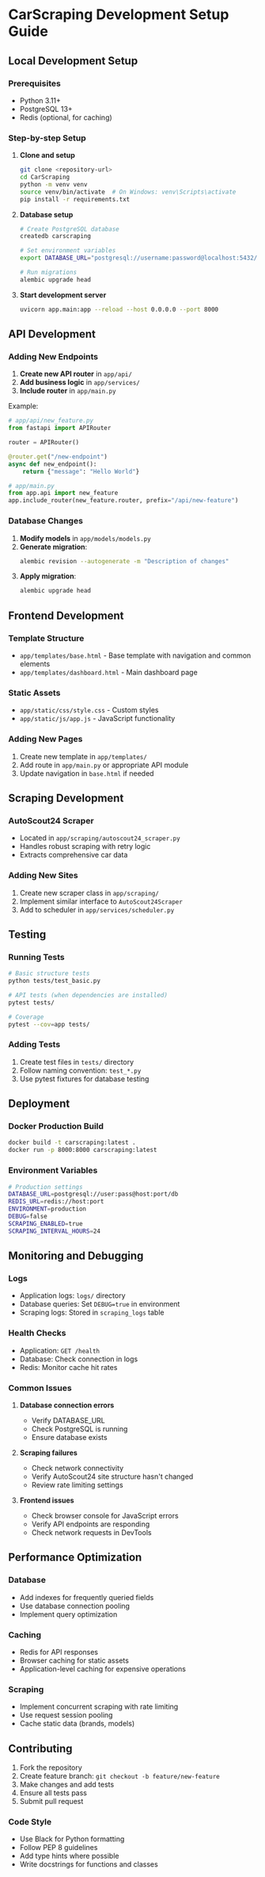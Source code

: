 # CarScraping Development Setup Guide

## Local Development Setup

### Prerequisites
- Python 3.11+
- PostgreSQL 13+
- Redis (optional, for caching)

### Step-by-step Setup

1. **Clone and setup**
   ```bash
   git clone <repository-url>
   cd CarScraping
   python -m venv venv
   source venv/bin/activate  # On Windows: venv\Scripts\activate
   pip install -r requirements.txt
   ```

2. **Database setup**
   ```bash
   # Create PostgreSQL database
   createdb carscraping
   
   # Set environment variables
   export DATABASE_URL="postgresql://username:password@localhost:5432/carscraping"
   
   # Run migrations
   alembic upgrade head
   ```

3. **Start development server**
   ```bash
   uvicorn app.main:app --reload --host 0.0.0.0 --port 8000
   ```

## API Development

### Adding New Endpoints

1. **Create new API router** in `app/api/`
2. **Add business logic** in `app/services/`
3. **Include router** in `app/main.py`

Example:
```python
# app/api/new_feature.py
from fastapi import APIRouter

router = APIRouter()

@router.get("/new-endpoint")
async def new_endpoint():
    return {"message": "Hello World"}

# app/main.py
from app.api import new_feature
app.include_router(new_feature.router, prefix="/api/new-feature")
```

### Database Changes

1. **Modify models** in `app/models/models.py`
2. **Generate migration**:
   ```bash
   alembic revision --autogenerate -m "Description of changes"
   ```
3. **Apply migration**:
   ```bash
   alembic upgrade head
   ```

## Frontend Development

### Template Structure
- `app/templates/base.html` - Base template with navigation and common elements
- `app/templates/dashboard.html` - Main dashboard page

### Static Assets
- `app/static/css/style.css` - Custom styles
- `app/static/js/app.js` - JavaScript functionality

### Adding New Pages

1. Create new template in `app/templates/`
2. Add route in `app/main.py` or appropriate API module
3. Update navigation in `base.html` if needed

## Scraping Development

### AutoScout24 Scraper
- Located in `app/scraping/autoscout24_scraper.py`
- Handles robust scraping with retry logic
- Extracts comprehensive car data

### Adding New Sites

1. Create new scraper class in `app/scraping/`
2. Implement similar interface to `AutoScout24Scraper`
3. Add to scheduler in `app/services/scheduler.py`

## Testing

### Running Tests
```bash
# Basic structure tests
python tests/test_basic.py

# API tests (when dependencies are installed)
pytest tests/

# Coverage
pytest --cov=app tests/
```

### Adding Tests
1. Create test files in `tests/` directory
2. Follow naming convention: `test_*.py`
3. Use pytest fixtures for database testing

## Deployment

### Docker Production Build
```bash
docker build -t carscraping:latest .
docker run -p 8000:8000 carscraping:latest
```

### Environment Variables
```bash
# Production settings
DATABASE_URL=postgresql://user:pass@host:port/db
REDIS_URL=redis://host:port
ENVIRONMENT=production
DEBUG=false
SCRAPING_ENABLED=true
SCRAPING_INTERVAL_HOURS=24
```

## Monitoring and Debugging

### Logs
- Application logs: `logs/` directory
- Database queries: Set `DEBUG=true` in environment
- Scraping logs: Stored in `scraping_logs` table

### Health Checks
- Application: `GET /health`
- Database: Check connection in logs
- Redis: Monitor cache hit rates

### Common Issues

1. **Database connection errors**
   - Verify DATABASE_URL
   - Check PostgreSQL is running
   - Ensure database exists

2. **Scraping failures**
   - Check network connectivity
   - Verify AutoScout24 site structure hasn't changed
   - Review rate limiting settings

3. **Frontend issues**
   - Check browser console for JavaScript errors
   - Verify API endpoints are responding
   - Check network requests in DevTools

## Performance Optimization

### Database
- Add indexes for frequently queried fields
- Use database connection pooling
- Implement query optimization

### Caching
- Redis for API responses
- Browser caching for static assets
- Application-level caching for expensive operations

### Scraping
- Implement concurrent scraping with rate limiting
- Use request session pooling
- Cache static data (brands, models)

## Contributing

1. Fork the repository
2. Create feature branch: `git checkout -b feature/new-feature`
3. Make changes and add tests
4. Ensure all tests pass
5. Submit pull request

### Code Style
- Use Black for Python formatting
- Follow PEP 8 guidelines
- Add type hints where possible
- Write docstrings for functions and classes